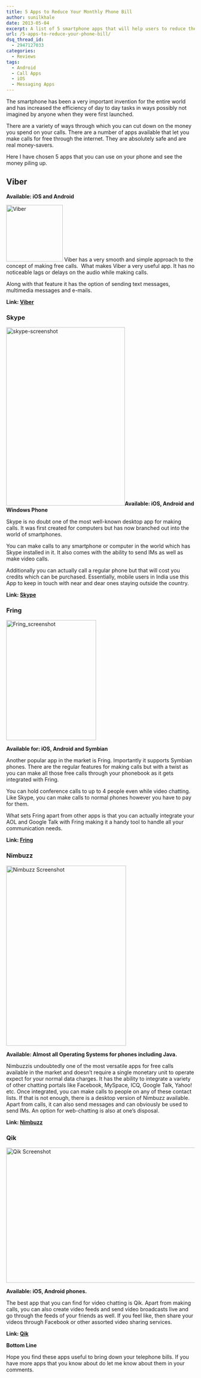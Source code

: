 ```yaml
---
title: 5 Apps to Reduce Your Monthly Phone Bill
author: sunilkhale
date: 2013-05-04
excerpt: A list of 5 smartphone apps that will help users to reduce their monthly telephone bills by using calling and messaging facilities over the internet.
url: /5-apps-to-reduce-your-phone-bill/
dsq_thread_id:
  - 2947127033
categories:
  - Reviews
tags:
  - Android
  - Call Apps
  - iOS
  - Messaging Apps
---
```

The smartphone has been a very important invention for the entire world and has increased the efficiency of day to day tasks in ways possibly not imagined by anyone when they were first launched.

There are a variety of ways through which you can cut down on the money you spend on your calls. There are a number of apps available that let you make calls for free through the internet. They are absolutely safe and are real money-savers.

Here I have chosen 5 apps that you can use on your phone and see the money piling up.

## Viber

**Available: iOS and Android**

[<img class=" wp-image-73373 alignright" alt="Viber" src="http://cdn.devilsworkshop.org/files/2013/04/Viber.png" width="151" height="151" />][1] Viber has a very smooth and simple approach to the concept of making free calls.  What makes Viber a very useful app. It has no noticeable lags or delays on the audio while making calls.

Along with that feature it has the option of sending text messages, multimedia messages and e-mails.

**Link: <a href="https://play.google.com/store/apps/details?id=com.viber.voip" onclick="_gaq.push(['_trackEvent', 'outbound-article', 'https://play.google.com/store/apps/details?id=com.viber.voip', 'Viber']);" >Viber</a>**

### Skype

[<img class="size-full wp-image-73374 aligncenter" alt="skype-screenshot" src="http://cdn.devilsworkshop.org/files/2013/04/skype-screenshot.jpg" width="317" height="475" />][2]**Available: iOS, Android and Windows Phone**

Skype is no doubt one of the most well-known desktop app for making calls. It was first created for computers but has now branched out into the world of smartphones.

You can make calls to any smartphone or computer in the world which has Skype installed in it. It also comes with the ability to send IMs as well as make video calls.

Additionally you can actually call a regular phone but that will cost you credits which can be purchased. Essentially, mobile users in India use this App to keep in touch with near and dear ones staying outside the country.

**Link: <a href="https://play.google.com/store/apps/details?id=com.skype.raider" onclick="_gaq.push(['_trackEvent', 'outbound-article', 'https://play.google.com/store/apps/details?id=com.skype.raider', 'Skype']);" >Skype</a>**

### Fring

[<img class="size-full wp-image-73375 aligncenter" alt="Fring_screenshot" src="http://cdn.devilsworkshop.org/files/2013/04/Fring_screenshot.jpg" width="240" height="320" />][3]

**Available for: iOS, Android and Symbian**

Another popular app in the market is Fring. Importantly it supports Symbian phones. There are the regular features for making calls but with a twist as you can make all those free calls through your phonebook as it gets integrated with Fring.

You can hold conference calls to up to 4 people even while video chatting. Like Skype, you can make calls to normal phones however you have to pay for them.

What sets Fring apart from other apps is that you can actually integrate your AOL and Google Talk with Fring making it a handy tool to handle all your communication needs.

**Link: <a href="https://play.google.com/store/apps/details?id=com.fring&hl=en" onclick="_gaq.push(['_trackEvent', 'outbound-article', 'https://play.google.com/store/apps/details?id=com.fring&hl=en', 'Fring']);" >Fring</a>**

### Nimbuzz

[<img class="size-full wp-image-73376 aligncenter" alt="Nimbuzz Screenshot" src="http://cdn.devilsworkshop.org/files/2013/04/Nimbuzz-Screenshot.png" width="320" height="480" />][4]

**Available: Almost all Operating Systems for phones including Java.**

Nimbuzzis undoubtedly one of the most versatile apps for free calls available in the market and doesn’t require a single monetary unit to operate expect for your normal data charges. It has the ability to integrate a variety of other chatting portals like Facebook, MySpace, ICQ, Google Talk, Yahoo! etc. Once integrated, you can make calls to people on any of these contact lists. If that is not enough, there is a desktop version of Nimbuzz available. Apart from calls, it can also send messages and can obviously be used to send IMs. An option for web-chatting is also at one’s disposal.

**Link: <a href="https://play.google.com/store/apps/details?id=com.nimbuzz" onclick="_gaq.push(['_trackEvent', 'outbound-article', 'https://play.google.com/store/apps/details?id=com.nimbuzz', 'Nimbuzz']);" >Nimbuzz</a>**

### Qik

[<img class="size-medium wp-image-73377 aligncenter" alt="Qik Screenshot" src="http://cdn.devilsworkshop.org/files/2013/04/Qik-Screenshot-600x360.jpg" width="600" height="360" />][5]

**Available: iOS, Android phones.**

The best app that you can find for video chatting is Qik. Apart from making calls, you can also create video feeds and send video broadcasts live and go through the feeds of your friends as well. If you feel like, then share your videos through Facebook or other assorted video sharing services.

**Link: <a href="https://play.google.com/store/apps/details?id=com.qik.android&hl=en" onclick="_gaq.push(['_trackEvent', 'outbound-article', 'https://play.google.com/store/apps/details?id=com.qik.android&hl=en', 'Qik']);" >Qik</a>**

**Bottom Line**

Hope you find these apps useful to bring down your telephone bills. If you have more apps that you know about do let me know about them in your comments.

 [1]: http://cdn.devilsworkshop.org/files/2013/04/Viber.png
 [2]: http://cdn.devilsworkshop.org/files/2013/04/skype-screenshot.jpg
 [3]: http://cdn.devilsworkshop.org/files/2013/04/Fring_screenshot.jpg
 [4]: http://cdn.devilsworkshop.org/files/2013/04/Nimbuzz-Screenshot.png
 [5]: http://cdn.devilsworkshop.org/files/2013/04/Qik-Screenshot.jpg
